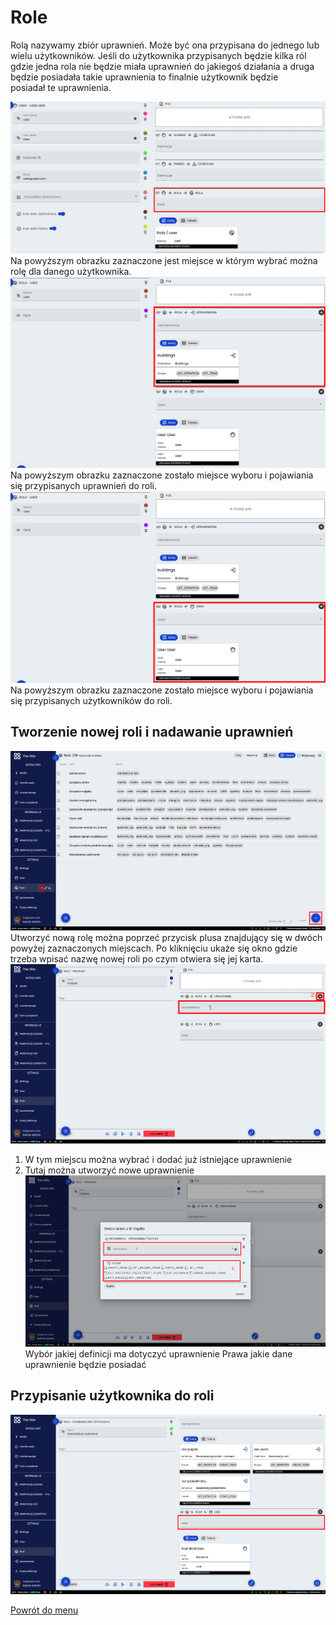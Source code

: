# Role
Rolą nazywamy zbiór uprawnień. Może być ona przypisana do jednego lub wielu użytkowników. Jeśli do użytkownika przypisanych będzie kilka ról gdzie jedna rola nie będzie miała uprawnień do jakiegoś działania a druga będzie posiadała takie uprawnienia to finalnie użytkownik będzie posiadał te uprawnienia. 

![Miejsce przypisania roli](rola-w-user.png)
Na powyższym obrazku zaznaczone jest miejsce w którym wybrać można rolę dla danego użytkownika. 
![Uprawnienia w roli](upraw-w-rola.png)
Na powyższym obrazku zaznaczone zostało miejsce wyboru i pojawiania się przypisanych uprawnień do roli.
![Użytkownicy w roli](user-w-rola.png)
Na powyższym obrazku zaznaczone zostało miejsce wyboru i pojawiania się przypisanych użytkowników do roli.



## Tworzenie nowej roli i nadawanie uprawnień 
![Dodawanie nowej roli](nowa-rola.png)
Utworzyć nową rolę można poprzeć przycisk plusa znajdujący się w dwóch powyżej zaznaczonych miejscach. Po kliknięciu ukaże się okno gdzie trzeba wpisać nazwę nowej roli po czym otwiera się jej karta.
![Dodanie uprawnień do roli](dodanie-uprawnien.png)
1. W tym miejscu można wybrać i dodać już istniejące uprawnienie
2. Tutaj można utworzyć nowe uprawnienie
![Stworzenie uprawnienia w roli](nowe-uprawnienie-w-roli.png)
Wybór jakiej definicji ma dotyczyć uprawnienie
Prawa jakie dane uprawnienie będzie posiadać

## Przypisanie użytkownika do roli
![Przypisanie użytkownika](przypisanie-usera-rola.png)


[Powrót do menu](README.md)